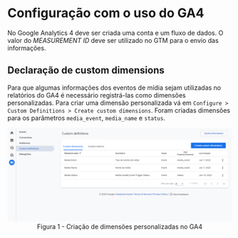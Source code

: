 # Configuração com o uso do GA4
No Google Analytics 4 deve ser criada uma conta e um fluxo de dados. O valor do *MEASUREMENT ID* deve ser utilizado no GTM para o envio das informações. 
 
## Declaração de custom dimensions
Para que algumas informações dos eventos de mídia sejam utilizadas no relatórios do GA4 é necessário registrá-las como dimensões personalizadas. Para criar uma dimensão personalizada vá em `Configure > Custom Definitions > Create custom dimensions`. Foram criadas dimensões para os parâmetros `media_event`, `media_name` e `status`.

<div align="center">
<img src="./documentation-images/ga4-custom-dimension.png" height="auto" />
<figcaption>Figura 1 - Criação de dimensões personalizadas no GA4</figcaption>
</div>
